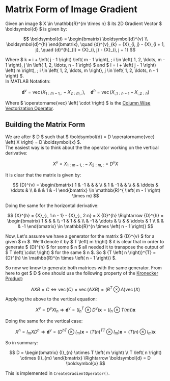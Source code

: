 # Matrix Form of Image Gradient

Given an image $ X \in \mathbb{R}^{m \times n} $ its 2D Gradient Vector $ \boldsymbol{d} $ is given by:

$$ \boldsymbol{d} = \begin{bmatrix} \boldsymbol{d}^{v} \\ \boldsymbol{d}^{h} \end{bmatrix}, \quad {d}^{v}_{k} = {X}_{i, j} - {X}_{i + 1, j}, \quad {d}^{h}_{l} = {X}_{i, j} - {X}_{i, j + 1} $$

Where $ k = i + \left( j - 1 \right) \left( m - 1 \right), \; i \in \left\{ 1, 2, \ldots, m - 1 \right\}, j \in \left\{ 1, 2, \ldots, n - 1 \right\} $ and $ l = i + \left( j - 1 \right) \left( m \right), \; i \in \left\{ 1, 2, \ldots, m \right\}, j \in \left\{ 1, 2, \ldots, n - 1 \right\} $.  
In MATLAB Notatiotn:

$$ \boldsymbol{d}^{v} = \operatorname{vec} \left( {X}_{1:m - 1, :} - {X}_{2:m, :} \right), \quad \boldsymbol{d}^{h} = \operatorname{vec} \left( {X}_{:, 1:n - 1} - {X}_{:, 2:n} \right) $$

Where $ \operatorname{vec} \left( \cdot \right) $ is the [Column Wise Vectorization Operator][01].

## Building the Matrix Form

We are after $ D $ such that $ \boldsymbol{d} = D \operatorname{vec} \left( X \right) = D \boldsymbol{x} $.  
The easiest way is to think about the the operator working on the vertical derivative:

$$ {X}^{v} = {X}_{1:m - 1, :} - {X}_{2:m, :} = {D}^{v} X $$

It is clear that the matrix is given by:

$$ {D}^{v} = \begin{bmatrix}
1 & -1 &  &  & \\ 
 & 1 & -1 &  & \\ 
 &  & \ddots  & \ddots & \\ 
 &  &  & 1 & -1
\end{bmatrix} \in \mathbb{R}^{ \left( m - 1 \right) \times m} $$

Doing the same for the horizontal derivative:

$$ {X}^{h} = {X}_{:, 1:n - 1} - {X}_{:, 2:n} = X {D}^{h} \Rightarrow {D}^{h} = \begin{bmatrix}
1 &  &  &  \\ 
-1 & 1 &  &  \\ 
 & -1 & \ddots  & \\ 
 &  & \ddots & 1 \\
 &  &  & -1
\end{bmatrix} \in \mathbb{R}^{n \times \left( n - 1 \right)} $$

Now, Let's assume we have a generator for the matrix $ {D}^{v} $ for a given $ m $. We'll denote it by $ T \left( m \right) $ it is clear that in order to generate $ {D}^{h} $ for some $ n $ all needed it to transpose the output of $ T \left( \cdot \right) $ for the same $ n $. So $ {T \left( n \right)}^{T} = {D}^{h} \in \mathbb{R}^{n \times \left( n - 1 \right)} $.

So now we know to generate both matrices with the same generator. From here to get $ D $ one should use the following property of the [Kronecker Product][02]:

$$ A X B = C \Leftrightarrow \operatorname{vec} \left( C \right) = \operatorname{vec} \left( A X B \right) = \left( {B}^{T} \otimes A \right) \operatorname{vec} \left( X \right) $$

Applying the above to the vertical equation:

$$ {X}^{v} = {D}^{v} X {I}_{n} \Rightarrow \boldsymbol{d}^{v} = \left( {I}_{n}^{T} \otimes {D}^{v} \right) \boldsymbol{x} = \left( {I}_{n} \otimes T \left( m \right) \right) \boldsymbol{x} $$

Doing the same for the vertical case: 

$$ {X}^{h} = {I}_{m} X {D}^{h} \Rightarrow \boldsymbol{d}^{v} = \left( {{D}^{h}}^{T} \otimes {I}_{m} \right) \boldsymbol{x} = \left( {T \left( n \right)^{T}}^{T} \otimes {I}_{m} \right) \boldsymbol{x} = \left( T \left( n \right) \otimes {I}_{m} \right) \boldsymbol{x} $$

So in summary:

$$ D = \begin{bmatrix} {I}_{n} \otimes T \left( m \right) \\ T \left( n \right) \otimes {I}_{m} \end{bmatrix} \Rightarrow \boldsymbol{d} = D \boldsymbol{x} $$

This is implemented in `CreateGradientOperator()`.



  [01]: https://en.wikipedia.org/wiki/Vectorization_(mathematics)
  [02]: https://en.wikipedia.org/wiki/Kronecker_product